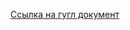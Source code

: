 [Ссылка на гугл документ](https://docs.google.com/spreadsheets/d/1ybHDYRNlIPnLh3uKHDJ6f0UKudKOCR604QlcMfkVp_Y/edit?usp=sharing)
